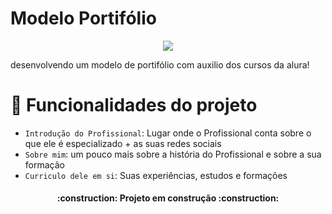 <h1 aling="center"> Modelo Portifólio</h1>

<p align="center">
<img loading="lazy" src="http://img.shields.io/static/v1?label=STATUS&message=EM%20DESENVOLVIMENTO&color=GREEN&style=for-the-badge"/>
</p>

<p>desenvolvendo um modelo de portifólio com auxilio dos cursos da alura!</p>

# :hammer: Funcionalidades do projeto

- `Introdução do Profissional`: Lugar onde o Profissional conta sobre o que ele é especializado + as suas redes sociais
- `Sobre mim`: um pouco mais sobre a história do Profissional e sobre a sua formação
- `Curriculo dele em si`: Suas experiências, estudos e formações

<h4 align="center"> 
    :construction:  Projeto em construção  :construction:
</h4>
